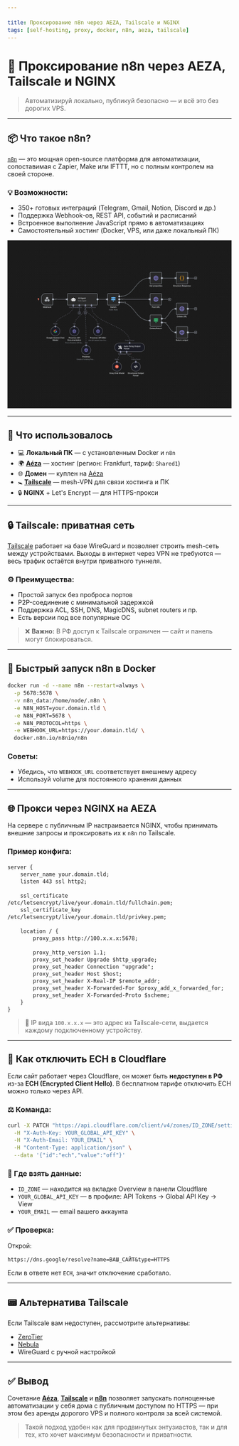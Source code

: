 ```yaml
---

title: Проксирование n8n через AEZA, Tailscale и NGINX
tags: [self-hosting, proxy, docker, n8n, aeza, tailscale]
---
```


# 🔁 Проксирование n8n через AEZA, Tailscale и NGINX

> Автоматизируй локально, публикуй безопасно — и всё это без дорогих VPS.

---

## 📦 Что такое n8n?

[`n8n`](https://n8n.io/) — это мощная open-source платформа для автоматизации, сопоставимая с Zapier, Make или IFTTT, но с полным контролем на своей стороне.

### 💡 Возможности:

* 350+ готовых интеграций (Telegram, Gmail, Notion, Discord и др.)
* Поддержка Webhook-ов, REST API, событий и расписаний
* Встроенное выполнение JavaScript прямо в автоматизациях
* Самостоятельный хостинг (Docker, VPS, или даже локальный ПК)
<!--truncate-->
![Интерфейс n8n](./n8n.webp)

---

## 🧰 Что использовалось

* 💻 **Локальный ПК** — с установленным Docker и `n8n`
* 🌍 **[Aéza](https://aeza.net/?ref=507375)** — хостинг (регион: Frankfurt, тариф: `Shared1`)
* 🌐 **Домен** — куплен на [Aéza](https://aeza.net/?ref=507375)
* 🚼 **[Tailscale](https://tailscale.com)** — mesh-VPN для связи хостинга и ПК
* 🔒 **NGINX** + Let's Encrypt — для HTTPS-прокси

---

## 🔒 Tailscale: приватная сеть

[Tailscale](https://tailscale.com) работает на базе WireGuard и позволяет строить mesh-сеть между устройствами. Выходы в интернет через VPN не требуются — весь трафик остаётся внутри приватного туннеля.

### ⚙️ Преимущества:

* Простой запуск без проброса портов
* P2P-соединение с минимальной задержкой
* Поддержка ACL, SSH, DNS, MagicDNS, subnet routers и пр.
* Есть версии под все популярные ОС

> ❌ **Важно:** В РФ доступ к Tailscale ограничен — сайт и панель могут блокироваться.

---

## 🐳 Быстрый запуск n8n в Docker

```bash
docker run -d --name n8n --restart=always \
  -p 5678:5678 \
  -v n8n_data:/home/node/.n8n \
  -e N8N_HOST=your.domain.tld \
  -e N8N_PORT=5678 \
  -e N8N_PROTOCOL=https \
  -e WEBHOOK_URL=https://your.domain.tld/ \
  docker.n8n.io/n8nio/n8n
```

### Советы:

* Убедись, что `WEBHOOK_URL` соответствует внешнему адресу
* Используй volume для постоянного хранения данных

---

## 🌐 Прокси через NGINX на AEZA

На сервере с публичным IP настраивается NGINX, чтобы принимать внешние запросы и проксировать их к `n8n` по Tailscale.

### Пример конфига:

```nginx
server {
    server_name your.domain.tld;
    listen 443 ssl http2;

    ssl_certificate /etc/letsencrypt/live/your.domain.tld/fullchain.pem;
    ssl_certificate_key /etc/letsencrypt/live/your.domain.tld/privkey.pem;

    location / {
        proxy_pass http://100.x.x.x:5678;

        proxy_http_version 1.1;
        proxy_set_header Upgrade $http_upgrade;
        proxy_set_header Connection "upgrade";
        proxy_set_header Host $host;
        proxy_set_header X-Real-IP $remote_addr;
        proxy_set_header X-Forwarded-For $proxy_add_x_forwarded_for;
        proxy_set_header X-Forwarded-Proto $scheme;
    }
}
```

> 📌 IP вида `100.x.x.x` — это адрес из Tailscale-сети, выдается каждому подключенному устройству.

---

## 🔐 Как отключить ECH в Cloudflare

Если сайт работает через Cloudflare, он может быть **недоступен в РФ** из-за **ECH (Encrypted Client Hello)**. В бесплатном тарифе отключить ECH можно только через API.

### ⚖️ Команда:

```bash
curl -X PATCH "https://api.cloudflare.com/client/v4/zones/ID_ZONE/settings/ech" \
  -H "X-Auth-Key: YOUR_GLOBAL_API_KEY" \
  -H "X-Auth-Email: YOUR_EMAIL" \
  -H "Content-Type: application/json" \
  --data '{"id":"ech","value":"off"}'
```

### 🧰 Где взять данные:

* `ID_ZONE` — находится на вкладке Overview в панели Cloudflare
* `YOUR_GLOBAL_API_KEY` — в профиле: API Tokens → Global API Key → View
* `YOUR_EMAIL` — email вашего аккаунта

### ✅ Проверка:

Открой:

```
https://dns.google/resolve?name=ВАШ_САЙТ&type=HTTPS
```

Если в ответе нет `ECH`, значит отключение сработало.

---

## 📟 Альтернатива Tailscale

Если Tailscale вам недоступен, рассмотрите альтернативы:

* [ZeroTier](https://www.zerotier.com/)
* [Nebula](https://github.com/slackhq/nebula)
* WireGuard с ручной настройкой

---

## ✅ Вывод

Сочетание **[Aéza](https://aeza.net/?ref=507375)**, **[Tailscale](https://tailscale.com)** и **[n8n](https://n8n.io/)** позволяет запускать полноценные автоматизации у себя дома с публичным доступом по HTTPS — при этом без аренды дорогого VPS и полного контроля за всей системой.

> Такой подход удобен как для продвинутых энтузиастов, так и для тех, кто хочет максимум безопасности и приватности.
